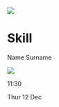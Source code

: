   <div className="flex flex-col items-center justify-center bg-gray-400 m-7 w-3/12 rounded-3xl">
<div className="self-end h-36 w-36 bg-gray-500 m-5 rounded-full flex justify-center items-center">
  <img
    className="h-20 w-20 object-contain p-2"
    src="/arrow.svg"
  />
</div>
<div className="px-5 pb-5">
  <h1 className="font-bold -ml-20">Skill</h1>
  <p className="-ml-20">Name Surname</p>
  <div className="mt-2.5 mb-5 flex items-center">
    <img className="h-30 w-24" src="/knitting.svg" />
    <div className="flex flex-col">
    <p>11:30</p>
    <p>Thur 12 Dec</p>
    </div>
  </div>
</div>
</div>